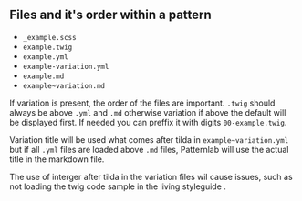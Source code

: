 ## Files and it's order within a pattern

- `_example.scss`
- `example.twig`
- `example.yml`
- `example-variation.yml`
- `example.md`
- `example~variation.md`

If variation is present, the order of the files are important. `.twig` should always be above `.yml` and `.md` otherwise variation if above the default will be displayed first. If needed you can preffix it with digits `00-example.twig`.

Variation title will be used what comes after tilda in `example~variation.yml` but if all `.yml` files are loaded above `.md` files, Patternlab will use the actual title in the markdown file.

The use of interger after tilda in the variation files wil cause issues, such as not loading the twig code sample in the living styleguide .
